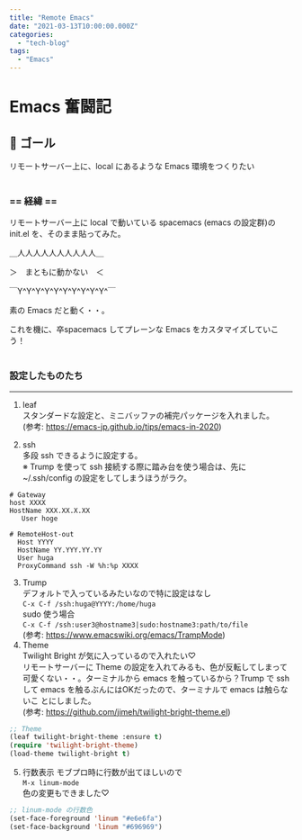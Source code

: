 ```yaml
---
title: "Remote Emacs"
date: "2021-03-13T10:00:00.000Z"
categories: 
  - "tech-blog"
tags: 
  - "Emacs"
---
```



# Emacs 奮闘記
  
## 🌟 ゴール

リモートサーバー上に、local にあるような Emacs 環境をつくりたい
<br>
<br>

### == 経緯 ==

リモートサーバー上に local で動いている spacemacs (emacs の設定群)の init.el を、そのまま貼ってみた。

＿人人人人人人人人人人＿

＞　まともに動かない　＜

￣Y^Y^Y^Y^Y^Y^Y^Y^Y^Y^￣

素の Emacs だと動く・・。

これを機に、卒spacemacs してプレーンな Emacs をカスタマイズしていこう！
<br>
<br>

### 設定したものたち
---

1. leaf  
  スタンダードな設定と、ミニバッファの補完パッケージを入れました。  
  (参考: https://emacs-jp.github.io/tips/emacs-in-2020)
  
2. ssh  
  多段 ssh できるように設定する。  
  ※ Trump を使って ssh 接続する際に踏み台を使う場合は、先に ~/.ssh/config の設定をしてしまうほうがラク。  
  ```~/.ssh/config  
  # Gateway
  host XXXX
  HostName XXX.XX.X.XX
     User hoge

  # RemoteHost-out
    Host YYYY
    HostName YY.YYY.YY.YY
    User huga
    ProxyCommand ssh -W %h:%p XXXX
  ```  
3. Trump  
  デフォルトで入っているみたいなので特に設定はなし    
  `C-x C-f /ssh:huga@YYYY:/home/huga`  
  sudo 使う場合  
  `C-x C-f /ssh:user3@hostname3|sudo:hostname3:path/to/file`    
  (参考: https://www.emacswiki.org/emacs/TrampMode)  
4. Theme  
  Twilight Bright が気に入っているので入れたい♡  
  リモートサーバーに Theme の設定を入れてみるも、色が反転してしまって可愛くない・・。ターミナルから emacs を触っているから？Trump で ssh して emacs を触るぶんにはOKだったので、ターミナルで emacs は触らないこ とにしました。  
  (参考: https://github.com/jimeh/twilight-bright-theme.el)  
  ```init.el  
  ;; Theme  
  (leaf twilight-bright-theme :ensure t)
  (require 'twilight-bright-theme)
  (load-theme twilight-bright t)
  ```  
5. 行数表示
  モブプロ時に行数が出てほしいので  
   `M-x linum-mode`  
  色の変更もできました♡  
  ```init.el
  ;; linum-mode の行数色
  (set-face-foreground 'linum "#e6e6fa")
  (set-face-background 'linum "#696969")
  ```

